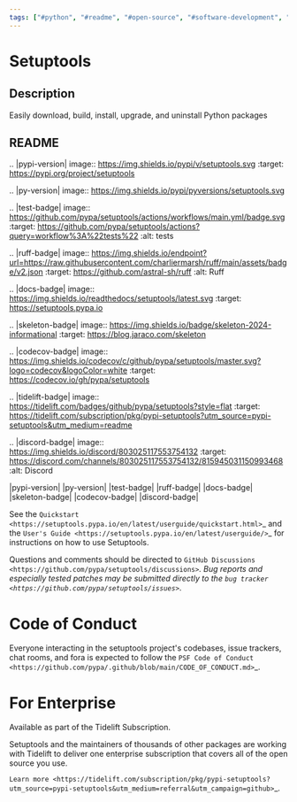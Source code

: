 ```yaml
---
tags: ["#python", "#readme", "#open-source", "#software-development", "#github", "|", "#package-management", "#setuptools", "#pypa"]
---
```


# Setuptools

## Description

Easily download, build, install, upgrade, and uninstall Python packages

## README

.. |pypi-version| image:: https://img.shields.io/pypi/v/setuptools.svg
   :target: https://pypi.org/project/setuptools

.. |py-version| image:: https://img.shields.io/pypi/pyversions/setuptools.svg

.. |test-badge| image:: https://github.com/pypa/setuptools/actions/workflows/main.yml/badge.svg
   :target: https://github.com/pypa/setuptools/actions?query=workflow%3A%22tests%22
   :alt: tests

.. |ruff-badge| image:: https://img.shields.io/endpoint?url=https://raw.githubusercontent.com/charliermarsh/ruff/main/assets/badge/v2.json
   :target: https://github.com/astral-sh/ruff
   :alt: Ruff

.. |docs-badge| image:: https://img.shields.io/readthedocs/setuptools/latest.svg
   :target: https://setuptools.pypa.io

.. |skeleton-badge| image:: https://img.shields.io/badge/skeleton-2024-informational
   :target: https://blog.jaraco.com/skeleton

.. |codecov-badge| image:: https://img.shields.io/codecov/c/github/pypa/setuptools/master.svg?logo=codecov&logoColor=white
   :target: https://codecov.io/gh/pypa/setuptools

.. |tidelift-badge| image:: https://tidelift.com/badges/github/pypa/setuptools?style=flat
   :target: https://tidelift.com/subscription/pkg/pypi-setuptools?utm_source=pypi-setuptools&utm_medium=readme

.. |discord-badge| image:: https://img.shields.io/discord/803025117553754132
   :target: https://discord.com/channels/803025117553754132/815945031150993468
   :alt: Discord

|pypi-version| |py-version| |test-badge| |ruff-badge| |docs-badge| |skeleton-badge| |codecov-badge| |discord-badge|

See the `Quickstart <https://setuptools.pypa.io/en/latest/userguide/quickstart.html>`_
and the `User's Guide <https://setuptools.pypa.io/en/latest/userguide/>`_ for
instructions on how to use Setuptools.

Questions and comments should be directed to `GitHub Discussions
<https://github.com/pypa/setuptools/discussions>`_.
Bug reports and especially tested patches may be
submitted directly to the `bug tracker
<https://github.com/pypa/setuptools/issues>`_.


Code of Conduct
===============

Everyone interacting in the setuptools project's codebases, issue trackers,
chat rooms, and fora is expected to follow the
`PSF Code of Conduct <https://github.com/pypa/.github/blob/main/CODE_OF_CONDUCT.md>`_.


For Enterprise
==============

Available as part of the Tidelift Subscription.

Setuptools and the maintainers of thousands of other packages are working with Tidelift to deliver one enterprise subscription that covers all of the open source you use.

`Learn more <https://tidelift.com/subscription/pkg/pypi-setuptools?utm_source=pypi-setuptools&utm_medium=referral&utm_campaign=github>`_.
